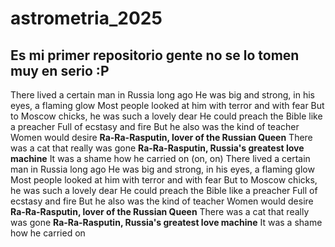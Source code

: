 # astrometria_2025
## Es mi primer repositorio gente no se lo tomen muy en serio :P


There lived a certain man in Russia long ago
He was big and strong, in his eyes, a flaming glow
Most people looked at him with terror and with fear
But to Moscow chicks, he was such a lovely dear
He could preach the Bible like a preacher
Full of ecstasy and fire
But he also was the kind of teacher
Women would desire
**Ra-Ra-Rasputin, lover of the Russian Queen**
There was a cat that really was gone
**Ra-Ra-Rasputin, Russia's greatest love machine**
It was a shame how he carried on (on, on)
There lived a certain man in Russia long ago
He was big and strong, in his eyes, a flaming glow
Most people looked at him with terror and with fear
But to Moscow chicks, he was such a lovely dear
He could preach the Bible like a preacher
Full of ecstasy and fire
But he also was the kind of teacher
Women would desire
**Ra-Ra-Rasputin, lover of the Russian Queen**
There was a cat that really was gone
**Ra-Ra-Rasputin, Russia's greatest love machine**
It was a shame how he carried on